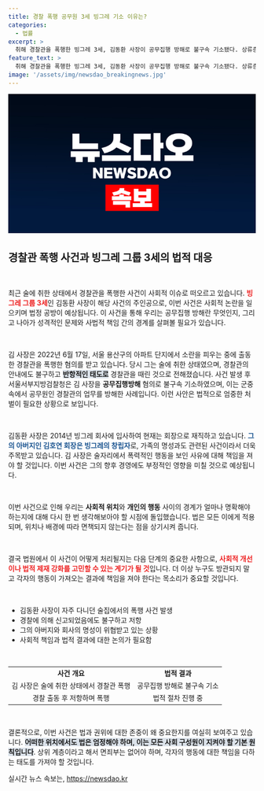 ```yaml
---
title: 경찰 폭행 공무원 3세 빙그레 기소 이유는?
categories:
  - 법률
excerpt: >
  취해 경찰관을 폭행한 빙그레 3세, 김동환 사장이 공무집행 방해로 불구속 기소됐다. 상류층의 한 주말이 어떻게 법정으로 이어졌는지, 그 뒷이야기를 들어보자!
feature_text: >
  취해 경찰관을 폭행한 빙그레 3세, 김동환 사장이 공무집행 방해로 불구속 기소됐다. 상류층의 한 주말이 어떻게 법정으로 이어졌는지, 그 뒷이야기를 들어보자!
image: '/assets/img/newsdao_breakingnews.jpg'
---
```


<p><img src="/assets/img/newsdao_breakingnews.jpg" alt="koreaapp 속보" /></p>

<h2 data-ke-size="size26">경찰관 폭행 사건과 빙그레 그룹 3세의 법적 대응</h2>

<p data-ke-size="size16">&nbsp;</p>

<p>최근 술에 취한 상태에서 경찰관을 폭행한 사건이 사회적 이슈로 떠오르고 있습니다. <b><span style="color: #ee2323;">빙그레 그룹 3세</span></b>인 김동환 사장이 해당 사건의 주인공으로, 이번 사건은 사회적 논란을 일으키며 법정 공방이 예상됩니다. 이 사건을 통해 우리는 공무집행 방해란 무엇인지, 그리고 나아가 성격적인 문제와 사법적 책임 간의 경계를 살펴볼 필요가 있습니다. </p>

<p data-ke-size="size16">&nbsp;</p>

<p>김 사장은 2022년 6월 17일, 서울 용산구의 아파트 단지에서 소란을 피우는 중에 출동한 경찰관을 폭행한 혐의를 받고 있습니다. 당시 그는 술에 취한 상태였으며, 경찰관의 안내에도 불구하고 <b><span style="background-color: #21538527;">반항적인 태도로</span></b> 경찰관을 때린 것으로 전해졌습니다. 사건 발생 후 서울서부지방검찰청은 김 사장을 <b>공무집행방해</b> 혐의로 불구속 기소하였으며, 이는 군중 속에서 공무원인 경찰관의 업무를 방해한 사례입니다. 이런 사안은 법적으로 엄중한 처벌이 필요한 상황으로 보입니다.</p>

<p data-ke-size="size16">&nbsp;</p>

<p>김동환 사장은 2014년 빙그레 회사에 입사하여 현재는 회장으로 재직하고 있습니다. <b><span style="color: #1a5490;">그의 아버지인 김호연 회장은 빙그레의 창립자</span></b>로, 가족의 명성과도 관련된 사건이라서 더욱 주목받고 있습니다. 김 사장은 술자리에서 폭력적인 행동을 보인 사유에 대해 책임을 져야 할 것입니다. 이번 사건은 그의 향후 경영에도 부정적인 영향을 미칠 것으로 예상됩니다.</p>

<p data-ke-size="size16">&nbsp;</p>

<p>이번 사건으로 인해 우리는 <b>사회적 위치</b>와 <b>개인의 행동</b> 사이의 경계가 얼마나 명확해야 하는지에 대해 다시 한 번 생각해보아야 할 시점에 돌입했습니다. 법은 모든 이에게 적용되며, 위치나 배경에 따라 면책되지 않는다는 점을 상기시켜 줍니다.</p>

<p data-ke-size="size16">&nbsp;</p>

<p>결국 법원에서 이 사건이 어떻게 처리될지는 다음 단계의 중요한 사항으로, <b><span style="color: #ee2323;">사회적 개선이나 법적 제재 강화를 고민할 수 있는 계기가 될 것</span></b>입니다. 더 이상 누구도 방관되지 말고 각자의 행동이 가져오는 결과에 책임을 져야 한다는 목소리가 중요할 것입니다. </p>

<p data-ke-size="size16">&nbsp;</p>

<ul>
  <li>김동환 사장이 자주 다니던 술집에서의 폭행 사건 발생</li>
  <li>경찰에 의해 신고되었음에도 불구하고 저항</li>
  <li>그의 아버지와 회사의 명성이 위협받고 있는 상황</li>
  <li>사회적 책임과 법적 결과에 대한 논의가 필요함</li>
</ul>

<p data-ke-size="size16">&nbsp;</p>

<table style="width: 100%;">
  <tr>
    <td style="text-align: center; height: 17px;"><b>사건 개요</b></td>
    <td style="text-align: center; height: 17px;"><b>법적 결과</b></td>
  </tr>
  <tr>
    <td style="text-align: center; height: 17px;">김 사장은 술에 취한 상태에서 경찰관 폭행</td>
    <td style="text-align: center; height: 17px;">공무집행 방해로 불구속 기소</td>
  </tr>
  <tr>
    <td style="text-align: center; height: 17px;">경찰 출동 후 저항하며 폭행</td>
    <td style="text-align: center; height: 17px;">법적 절차 진행 중</td>
  </tr>
</table>

<p data-ke-size="size16">&nbsp;</p>

<p>결론적으로, 이번 사건은 법과 권위에 대한 존중이 왜 중요한지를 여실히 보여주고 있습니다. <b><span style="background-color: #21538527;">어떠한 위치에서도 법은 엄정해야 하며, 이는 모든 사회 구성원이 지켜야 할 기본 원칙입니다</span></b>. 상위 계층이라고 해서 면죄부는 없어야 하며, 각자의 행동에 대한 책임을 다하는 태도를 가져야 할 것입니다.</p>
실시간 뉴스 속보는, <a href="https://newsdao.kr" rel="dofollow">https://newsdao.kr</a>


